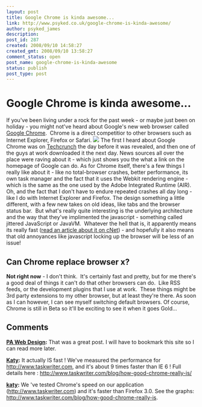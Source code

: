 ```yaml
---
layout: post
title: Google Chrome is kinda awesome...
link: http://www.psyked.co.uk/google-chrome-is-kinda-awesome/
author: psyked_james
description: 
post_id: 287
created: 2008/09/10 14:58:27
created_gmt: 2008/09/10 13:58:27
comment_status: open
post_name: google-chrome-is-kinda-awesome
status: publish
post_type: post
---
```


# Google Chrome is kinda awesome...

If you've been living under a rock for the past week - or maybe just been on holiday - you might not've heard about Google's new web browser called [Google Chrome](http://www.google.com/chrome).  Chrome is a direct competitior to other browsers such as Internet Explorer, Firefox or Safari. ![](http://uploads.psyked.co.uk/2008/09/google-chrome.jpg) The first I heard about Google Chrome was on [Techcrunch](http://www.techcrunch.com/2008/09/01/first-public-screen-captures-of-google-chrome/) the day before it was revealed, and then one of the guys at work downloaded it the next day. News sources all over the place were raving about it - which just shows you the what a link on the homepage of Google can do. As for Chrome itself, there's a few things I really like about it - like no total-browser crashes, better performance, its own task manager and the fact that it uses the Webkit rendering engine - which is the same as the one used by the Adobe Integrated Runtime (AIR).  Oh, and the fact that I don't have to endure repeated crashes all day long - like I do with Internet Explorer and Firefox. The design something a little different, with a few new takes on old ideas, like tabs and the browser status bar.  But what's really quite interesting is the underlying architecture and the way that they've implimented the javascript - something called jittered JavaScript or JavaVM.  Whatever the hell that is, it apparently means its really fast ([read an article about it on cNet](http://news.cnet.com/8301-1001_3-10034365-92.html?part=rss&subj=news&tag=2547-1_3-0-5)) - and hopefully it also means that old annoyances like javascript locking up the browser will be less of an issue! 

## Can Chrome replace browser x?

**Not right now** \- I don't think.  It's certainly fast and pretty, but for me there's a good deal of things it can't do that other browsers can do.  Like RSS feeds, or the development plugins that I use at work.  These things might be 3rd party extensions to my other browser, but at least they're there. As soon as I can however, I can see myself switching default browsers. Of course, Chrome is still in Beta so it'll be exciting to see it when it goes Gold...

## Comments

**[PA Web Design](#417 "2008-09-12 16:17:52"):** That was a great post. I will have to bookmark this site so I can read more later.

**[Katy](#418 "2008-09-15 14:26:29"):** It actually IS fast ! We've measured the performance for http://www.taskwriter.com, and it's about 9 times faster than IE 6 ! Full details here : http://www.taskwriter.com/blog/how-good-chrome-really-is/

**[katy](#419 "2008-09-22 16:43:13"):** We 've tested Chrome's speed on our application (http://www.taskwriter.com) and it's faster than Firefox 3.0. See the graphs: http://www.taskwriter.com/blog/how-good-chrome-really-is.

